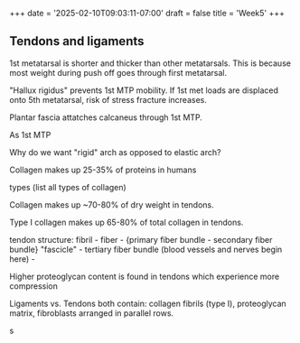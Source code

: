 +++
date = '2025-02-10T09:03:11-07:00'
draft = false
title = 'Week5'
+++

## Tendons and ligaments

1st metatarsal is shorter and thicker than other metatarsals. This is because most weight during push off goes through first metatarsal.

"Hallux rigidus" prevents 1st MTP mobility. If 1st met loads are displaced onto 5th metatarsal, risk of stress fracture increases.

Plantar fascia attatches calcaneus through 1st MTP.

As 1st MTP

Why do we want "rigid" arch as opposed to elastic arch?

Collagen makes up 25-35% of proteins in humans

types (list all types of collagen)

Collagen makes up ~70-80% of dry weight in tendons.

Type I collagen makes up 65-80% of total collagen in tendons.

tendon structure:
fibril - fiber - {primary fiber bundle - secondary fiber bundle} "fascicle" - tertiary fiber bundle (blood vessels and nerves begin here) - 

Higher proteoglycan content is found in tendons which experience more compression

Ligaments vs. Tendons
both contain: collagen fibrils (type I), proteoglycan matrix, fibroblasts arranged in parallel rows.

s